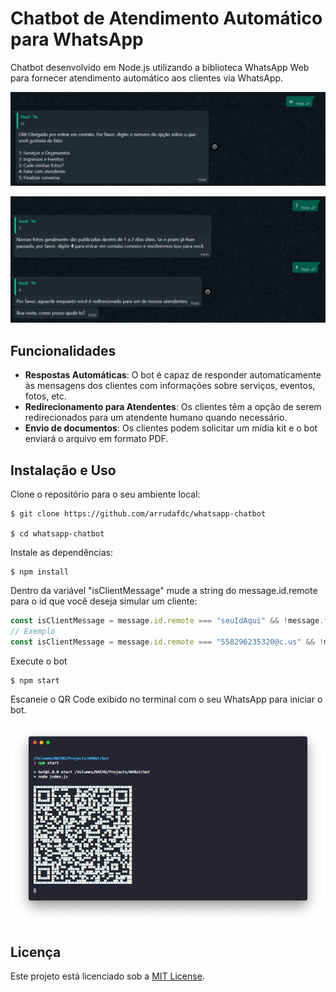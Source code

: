 # Chatbot de Atendimento Automático para WhatsApp

Chatbot desenvolvido em Node.js utilizando a biblioteca WhatsApp Web para fornecer atendimento automático aos clientes via WhatsApp.

![Texto Alternativo](https://github.com/arrudafdc/whatsapp-chatbot/blob/main/assets/captura1.png)

![Texto Alternativo](https://github.com/arrudafdc/whatsapp-chatbot/blob/main/assets/captura2.png)

## Funcionalidades

- **Respostas Automáticas**: O bot é capaz de responder automaticamente às mensagens dos clientes com informações sobre serviços, eventos, fotos, etc.
- **Redirecionamento para Atendentes**: Os clientes têm a opção de serem redirecionados para um atendente humano quando necessário.
- **Envio de documentos**: Os clientes podem solicitar um mídia kit e o bot enviará o arquivo em formato PDF.

## Instalação e Uso

Clone o repositório para o seu ambiente local:

```
$ git clone https://github.com/arrudafdc/whatsapp-chatbot

$ cd whatsapp-chatbot
```

Instale as dependências:

```
$ npm install
```

Dentro da variável "isClientMessage" mude a string do message.id.remote para o id que você deseja simular um cliente:

```javascript
const isClientMessage = message.id.remote === "seuIdAqui" && !message.fromMe;
// Exemplo 
const isClientMessage = message.id.remote === "558296235320@c.us" && !message.fromMe;

```

Execute o bot
```
$ npm start
```

Escaneie o QR Code exibido no terminal com o seu WhatsApp para iniciar o bot.

![Texto Alternativo](https://github.com/arrudafdc/whatsapp-chatbot/blob/main/assets/qr-gen.png)

## Licença

Este projeto está licenciado sob a [MIT License](LICENSE).
